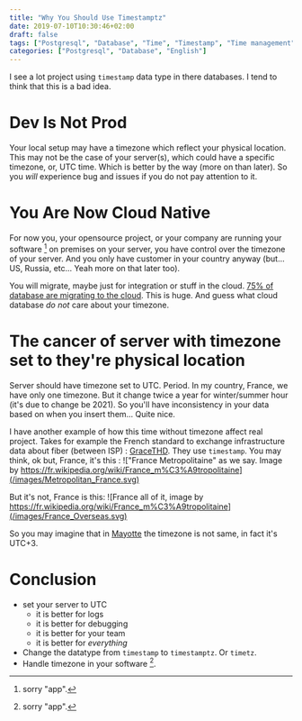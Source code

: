 ```yaml
---
title: "Why You Should Use Timestamptz"
date: 2019-07-10T10:30:46+02:00
draft: false
tags: ["Postgresql", "Database", "Time", "Timestamp", "Time management"]
categories: ["Postgresql", "Database", "English"]
---
```


I see a lot project using `timestamp` data type in there databases. I tend to think that this is a
bad idea.

# Dev Is Not Prod

Your local setup may have a timezone which reflect your physical location. This may not be the case
of your server(s), which could have a specific timezone, or, UTC time. Which is better by the way (more
on than later). So you _will_ experience bug and issues if you do not pay attention to it.

# You Are Now Cloud Native

For now you, your opensource project, or your company are running your software [^1] on premises on
your server, you have control over the timezone of your server. And you only have customer in your
country anyway (but... US, Russia, etc... Yeah more on that later too).

[^1]: sorry "app".

You will migrate, maybe just for integration or stuff in the cloud. 
[75% of database are migrating to the cloud](https://www.gartner.com/en/newsroom/press-releases/2019-07-01-gartner-says-the-future-of-the-database-market-is-the).
This is huge. And guess what cloud database _do not_ care about your timezone.

# The cancer of server with timezone set to they're physical location

Server should have timezone set to UTC. Period. In my country, France, we have only one timezone.
But it change twice a year for winter/summer hour (it's due to change be 2021). So you'll have
inconsistency in your data based on when you insert them... Quite nice.

I have another example of how this time without timezone affect real project. Takes for example the
French standard to exchange infrastructure data about fiber (between ISP) : [GraceTHD](https://github.com/GraceTHD-community/GraceTHD).
They use `timestamp`. You may think, ok but, France, it's this :
!["France Metropolitaine" as we say. Image by https://fr.wikipedia.org/wiki/France_m%C3%A9tropolitaine](/images/Metropolitan_France.svg)

But it's not, France is this:
![France all of it, image by https://fr.wikipedia.org/wiki/France_m%C3%A9tropolitaine](/images/France_Overseas.svg)

So you may imagine that in [Mayotte](https://fr.wikipedia.org/wiki/Mayotte) the timezone is not same, in fact it's UTC+3.


# Conclusion

* set your server to UTC
  * it is better for logs
  * it is better for debugging
  * it is better for your team
  * it is better for _everything_
* Change the datatype from `timestamp` to `timestamptz`. Or `timetz`.
* Handle timezone in your software [^1].
